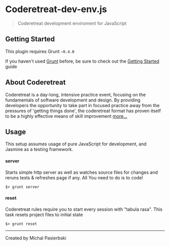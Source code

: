 Coderetreat-dev-env.js
======================

> Coderetreat development enviroment for JavaScript

## Getting Started
This plugin requires Grunt `~0.4.0`

If you haven't used [Grunt](http://gruntjs.com/) before, be sure to check out the [Getting Started](http://gruntjs.com/getting-started) guide

## About Coderetreat

Coderetreat is a day-long, intensive practice event, focusing on the fundamentals of software development and design. By providing developers the opportunity to take part in focused practice away from the pressures of 'getting things done', the coderetreat format has proven itself to be a highly effective means of skill improvement [more...](http://coderetreat.org/about)

## Usage

This setup assumes usage of pure JavaScript for development, and Jasmine as a testing framework.

#### server

Starts simple http server as well as watches source files for changes and reruns tests & refreshes page if any.
All You need to do is to code!

```
$> grunt server
```

#### reset

Coderetreat rules require you to start every session with "tabula rasa". This task resets project files to initial state

```
$> grunt reset
```


---
Created by Michal Pasierbski
